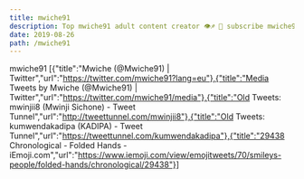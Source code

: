 ```yaml
---
title: mwiche91
description: Top mwiche91 adult content creator 👁♐️ 👑 subscribe mwiche91 to my porn site below IG mwiche91
date: 2019-08-26
path: /mwiche91
---
```


mwiche91
[{"title":"Mwiche (@Mwiche91) | Twitter","url":"https://twitter.com/mwiche91?lang=eu"},{"title":"Media Tweets by Mwiche (@Mwiche91) | Twitter","url":"https://twitter.com/mwiche91/media"},{"title":"Old Tweets: mwinjii8 (Mwinji Sichone) - Tweet Tunnel","url":"http://tweettunnel.com/mwinjii8"},{"title":"Old Tweets: kumwendakadipa (KADIPA) - Tweet Tunnel","url":"https://tweettunnel.com/kumwendakadipa"},{"title":"29438 Chronological - Folded Hands - iEmoji.com","url":"https://www.iemoji.com/view/emojitweets/70/smileys-people/folded-hands/chronological/29438"}]

